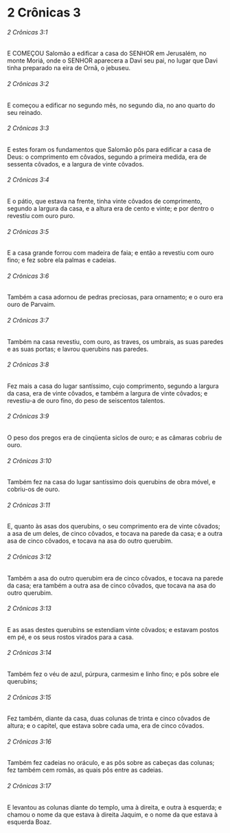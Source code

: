 # 2 Crônicas 3

###### 2 Crônicas 3:1

E COMEÇOU Salomão a edificar a casa do SENHOR em Jerusalém, no monte Moriá, onde o SENHOR aparecera a Davi seu pai, no lugar que Davi tinha preparado na eira de Ornã, o jebuseu.

###### 2 Crônicas 3:2

E começou a edificar no segundo mês, no segundo dia, no ano quarto do seu reinado.

###### 2 Crônicas 3:3

E estes foram os fundamentos que Salomão pôs para edificar a casa de Deus: o comprimento em côvados, segundo a primeira medida, era de sessenta côvados, e a largura de vinte côvados.

###### 2 Crônicas 3:4

E o pátio, que estava na frente, tinha vinte côvados de comprimento, segundo a largura da casa, e a altura era de cento e vinte; e por dentro o revestiu com ouro puro.

###### 2 Crônicas 3:5

E a casa grande forrou com madeira de faia; e então a revestiu com ouro fino; e fez sobre ela palmas e cadeias.

###### 2 Crônicas 3:6

Também a casa adornou de pedras preciosas, para ornamento; e o ouro era ouro de Parvaim.

###### 2 Crônicas 3:7

Também na casa revestiu, com ouro, as traves, os umbrais, as suas paredes e as suas portas; e lavrou querubins nas paredes.

###### 2 Crônicas 3:8

Fez mais a casa do lugar santíssimo, cujo comprimento, segundo a largura da casa, era de vinte côvados, e também a largura de vinte côvados; e revestiu-a de ouro fino, do peso de seiscentos talentos.

###### 2 Crônicas 3:9

O peso dos pregos era de cinqüenta siclos de ouro; e as câmaras cobriu de ouro.

###### 2 Crônicas 3:10

Também fez na casa do lugar santíssimo dois querubins de obra móvel, e cobriu-os de ouro.

###### 2 Crônicas 3:11

E, quanto às asas dos querubins, o seu comprimento era de vinte côvados; a asa de um deles, de cinco côvados, e tocava na parede da casa; e a outra asa de cinco côvados, e tocava na asa do outro querubim.

###### 2 Crônicas 3:12

Também a asa do outro querubim era de cinco côvados, e tocava na parede da casa; era também a outra asa de cinco côvados, que tocava na asa do outro querubim.

###### 2 Crônicas 3:13

E as asas destes querubins se estendiam vinte côvados; e estavam postos em pé, e os seus rostos virados para a casa.

###### 2 Crônicas 3:14

Também fez o véu de azul, púrpura, carmesim e linho fino; e pôs sobre ele querubins;

###### 2 Crônicas 3:15

Fez também, diante da casa, duas colunas de trinta e cinco côvados de altura; e o capitel, que estava sobre cada uma, era de cinco côvados.

###### 2 Crônicas 3:16

Também fez cadeias no oráculo, e as pôs sobre as cabeças das colunas; fez também cem romãs, as quais pôs entre as cadeias.

###### 2 Crônicas 3:17

E levantou as colunas diante do templo, uma à direita, e outra à esquerda; e chamou o nome da que estava à direita Jaquim, e o nome da que estava à esquerda Boaz.

